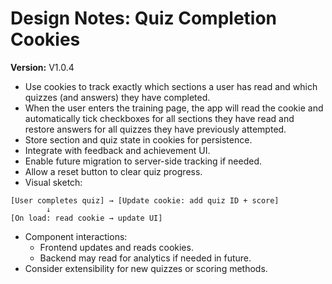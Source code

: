 # Design Notes: Quiz Completion Cookies

**Version:** V1.0.4

- Use cookies to track exactly which sections a user has read and which quizzes (and answers) they have completed.
- When the user enters the training page, the app will read the cookie and automatically tick checkboxes for all sections they have read and restore answers for all quizzes they have previously attempted.
- Store section and quiz state in cookies for persistence.
- Integrate with feedback and achievement UI.
- Enable future migration to server-side tracking if needed.
- Allow a reset button to clear quiz progress.
- Visual sketch:

```
[User completes quiz] → [Update cookie: add quiz ID + score]
        ↓
[On load: read cookie → update UI]
```

- Component interactions:
  - Frontend updates and reads cookies.
  - Backend may read for analytics if needed in future.
- Consider extensibility for new quizzes or scoring methods.
